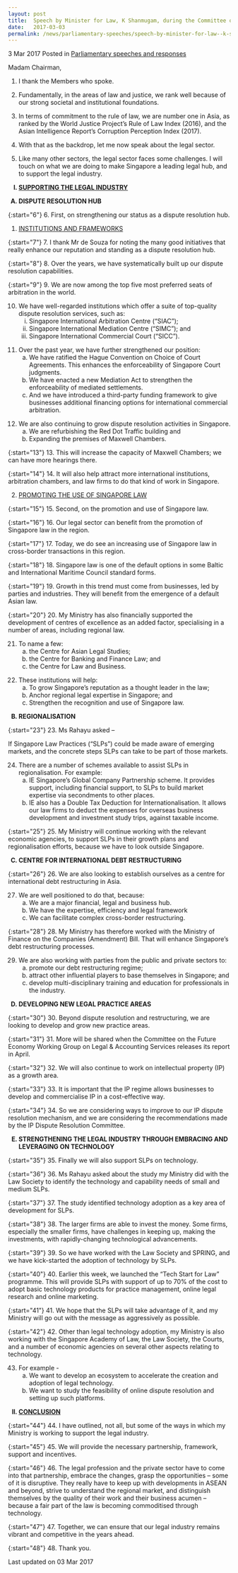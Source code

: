 ```yaml
---
layout: post
title:  Speech by Minister for Law, K Shanmugam, during the Committee of Supply Debate 2017
date:   2017-03-03
permalink: /news/parliamentary-speeches/speech-by-minister-for-law--k-shanmugam--during-the-committee-of0
---
```


3 Mar 2017 Posted in [Parliamentary speeches and responses](/news/parliamentary-speeches)


Madam Chairman,

1. I thank the Members who spoke. 

2. Fundamentally, in the areas of law and justice, we rank well because of our strong societal and institutional foundations.


3. In terms of commitment to the rule of law, we are number one in Asia, as ranked by the World Justice Project’s Rule of Law Index (2016), and the Asian Intelligence Report’s Corruption Perception Index (2017).


4. With that as the backdrop, let me now speak about the legal sector. 


5. Like many other sectors, the legal sector faces some challenges. I will touch on what we are doing to make Singapore a leading legal hub, and to support the legal industry.

<ol style="list-style-type: upper-roman; font-weight:bold;">
<li><u>SUPPORTING THE LEGAL INDUSTRY</u></li>
</ol>


<ol style="list-style-type: upper-alpha; font-weight:bold;">
<li>DISPUTE RESOLUTION HUB </li>
</ol>

{:start="6"}
6. First, on strengthening our status as a dispute resolution hub. 

<ol start="1">
<li><u> INSTITUTIONS AND FRAMEWORKS </u></li>
</ol>


{:start="7"}
7. I thank Mr de Souza for noting the many good initiatives that really enhance our reputation and standing as a dispute resolution hub.

{:start="8"}
8. Over the years, we have systematically built up our dispute resolution capabilities. 

{:start="9"}
9. We are now among the top five most preferred seats of arbitration in the world.

<ol start="10">
<li> We have well-regarded institutions which offer a suite of top-quality dispute resolution services, such as: 

<ol style="list-style-type: lower-roman">
<li>Singapore International Arbitration Centre (“SIAC”);</li>
<li>Singapore International Mediation Centre (“SIMC”); and </li>
<li>Singapore International Commercial Court (“SICC”).</li>
</ol>

</li>
</ol>


<ol start="11">
<li>Over the past year, we have further strengthened our position:

<ol style="list-style-type: lower-alpha">
<li> We have ratified the Hague Convention on Choice of Court Agreements. This enhances the enforceability of Singapore Court judgments. </li>
<li>We have enacted a new Mediation Act to strengthen the enforceability of mediated settlements. </li>
<li>And we have introduced a third-party funding framework to give businesses additional financing options for international commercial arbitration.</li>
</ol>

</li>
</ol>


<ol start="12">
<li>We are also continuing to grow dispute resolution activities in Singapore. 

<ol style="list-style-type: lower-alpha">
<li>We are refurbishing the Red Dot Traffic building and</li>
<li>Expanding the premises of Maxwell Chambers.</li>
</ol>

</li>
</ol>


{:start="13"}
13. This will increase the capacity of Maxwell Chambers; we can have more hearings there.

{:start="14"}
14. It will also help attract more international institutions, arbitration chambers, and law firms to do that kind of work in Singapore. 


<ol start="2">
<li><u>PROMOTING THE USE OF SINGAPORE LAW</u></li>
</ol>


{:start="15"}
15. Second, on the promotion and use of Singapore law.

{:start="16"}
16. Our legal sector can benefit from the promotion of Singapore law in the region. 

{:start="17"}
17. Today, we do see an increasing use of Singapore law in cross-border transactions in this region.

{:start="18"}
18. Singapore law is one of the default options in some Baltic and International Maritime Council standard forms.

{:start="19"}
19. Growth in this trend must come from businesses, led by parties and industries. They will benefit from the emergence of a default Asian law. 

{:start="20"}
20. My Ministry has also financially supported the development of centres of excellence as an added factor, specialising in a number of areas, including regional law. 



<ol start="21">
<li>To name a few: 

<ol style="list-style-type: lower-alpha">
<li> the Centre for Asian Legal Studies; </li>
<li>the Centre for Banking and Finance Law; and</li>
<li>the Centre for Law and Business.</li>
</ol>

</li>
</ol>

<ol start="22">
<li>These institutions will help:

<ol style="list-style-type: lower-alpha">
<li>To grow Singapore’s reputation as a thought leader in the law;</li>
<li>Anchor regional legal expertise in Singapore; and</li>
<li>Strengthen the recognition and use of Singapore law. </li>
</ol>

</li>
</ol>


<ol start="2" style="list-style-type: upper-alpha; font-weight:bold;">
<li>REGIONALISATION </li>
</ol>

{:start="23"}
23. Ms Rahayu asked – 

If Singapore Law Practices (“SLPs”) could be made aware of emerging markets, and the concrete steps SLPs can take to be part of those markets.


<ol start="24">
<li>There are a number of schemes available to assist SLPs in regionalisation. 
For example: 
<ol style="list-style-type: lower-alpha">
<li>IE Singapore’s Global Company Partnership scheme. It provides support, including financial support, to SLPs to build market expertise via secondments to other places. </li>
<li> IE also has a Double Tax Deduction for Internationalisation. It allows our law firms to deduct the expenses for overseas business development and investment study trips, against taxable income.

</li>
</ol>
</li>
</ol>

{:start="25"}
25. My Ministry will continue working with the relevant economic agencies, to support SLPs in their growth plans and regionalisation efforts, because we have to look outside Singapore.


<ol start="3" style="list-style-type: upper-alpha; font-weight:bold;">
<li>CENTRE FOR INTERNATIONAL DEBT RESTRUCTURING</li>
</ol>


{:start="26"}
26. We are also looking to establish ourselves as a centre for international debt restructuring in Asia. 


<ol start="27">
<li>We are well positioned to do that, because: 

<ol style="list-style-type: lower-alpha">
<li>We are a major financial, legal and business hub.</li>
<li>We have the expertise, efficiency and legal framework</li>
<li>We can facilitate complex cross-border restructuring.</li>
</ol>

</li>
</ol>


{:start="28"}
28. My Ministry has therefore worked with the Ministry of Finance on the Companies (Amendment) Bill. That will enhance Singapore’s debt restructuring processes. 

<ol start="29">
<li>We are also working with parties from the public and private sectors to: 

<ol style="list-style-type: lower-alpha">
<li>promote our debt restructuring regime;</li>
<li>attract other influential players to base themselves in Singapore; and</li>
<li>develop multi-disciplinary training and education for professionals in the industry.</li>
</ol>

</li>
</ol>


<ol start="4" style="list-style-type: upper-alpha; font-weight:bold;">
<li>DEVELOPING NEW LEGAL PRACTICE AREAS </li>
</ol>


{:start="30"}
30. Beyond dispute resolution and restructuring, we are looking to develop and grow new practice areas. 

{:start="31"}
31. More will be shared when the Committee on the Future Economy Working Group on Legal & Accounting Services releases its report in April. 

{:start="32"}
32. We will also continue to work on intellectual property (IP) as a growth area. 

{:start="33"}
33. It is important that the IP regime allows businesses to develop and commercialise IP in a cost-effective way. 

{:start="34"}
34. So we are considering ways to improve to our IP dispute resolution mechanism, and we are considering the recommendations made by the IP Dispute Resolution Committee.

<ol start="5" style="list-style-type: upper-alpha; font-weight:bold;">
<li>STRENGTHENING THE LEGAL INDUSTRY THROUGH EMBRACING AND LEVERAGING ON TECHNOLOGY</li>
</ol>


{:start="35"}
35. Finally we will also support SLPs on technology. 

{:start="36"}
36. Ms Rahayu asked about the study my Ministry did with the Law Society to identify the technology and capability needs of small and medium SLPs. 

{:start="37"}
37. The study identified technology adoption as a key area of development for SLPs.

{:start="38"}
38. The larger firms are able to invest the money. Some firms, especially the smaller firms, have challenges in keeping up, making the investments, with rapidly-changing technological advancements. 

{:start="39"}
39. So we have worked with the Law Society and SPRING, and we have kick-started the adoption of technology by SLPs.

{:start="40"}
40. Earlier this week, we launched the “Tech Start for Law” programme. This will provide SLPs with support of up to 70% of the cost to adopt basic technology products for practice management, online legal research and online marketing.

{:start="41"}
41. We hope that the SLPs will take advantage of it, and my Ministry will go out with the message as aggressively as possible. 

{:start="42"}
42. Other than legal technology adoption, my Ministry is also working with the Singapore Academy of Law, the Law Society, the Courts, and a number of economic agencies on several other aspects relating to technology.

<ol start="43">
<li>For example - 

<ol style="list-style-type: lower-alpha">
<li>We want to develop an ecosystem to accelerate the creation and adoption of legal technology. </li>
<li>We want to study the feasibility of online dispute resolution and setting up such platforms. </li>
</ol>

</li>
</ol>


<ol start="2" style="list-style-type: upper-roman; font-weight:bold;">
<li><u>CONCLUSION</u></li>
</ol>

{:start="44"}
44. I have outlined, not all, but some of the ways in which my Ministry is working to support the legal industry.

{:start="45"}
45. We will provide the necessary partnership, framework, support and incentives. 

{:start="46"}
46. The legal profession and the private sector have to come into that partnership, embrace the changes, grasp the opportunities – some of it is disruptive. They really have to keep up with developments in ASEAN and beyond, strive to understand the regional market, and distinguish themselves by the quality of their work and their business acumen – because a fair part of the law is becoming commoditised through technology.

{:start="47"}
47. Together, we can ensure that our legal industry remains vibrant and competitive in the years ahead. 

{:start="48"}
48. Thank you.






<p class="right-side-updated">Last updated on 03 Mar 2017</p> 
